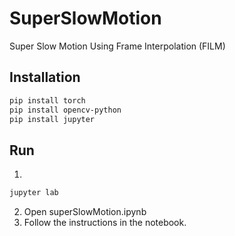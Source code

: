 # SuperSlowMotion
Super Slow Motion Using Frame Interpolation (FILM)

## Installation
```bash
pip install torch
pip install opencv-python
pip install jupyter
```
## Run
1. 
```bash
jupyter lab
```
2. Open superSlowMotion.ipynb
3. Follow the instructions in the notebook.
